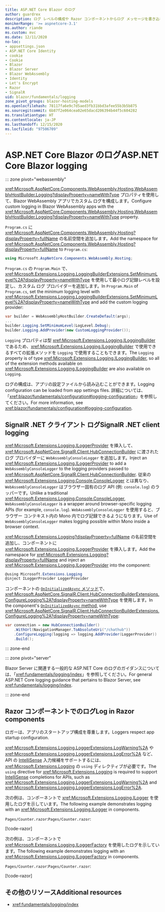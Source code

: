 ```yaml
---
title: ASP.NET Core Blazor のログ
author: guardrex
description: ログ レベルの構成や Razor コンポーネントからログ メッセージを書き込む方法など、Blazor アプリでのログ記録について説明します。
monikerRange: '>= aspnetcore-3.1'
ms.author: riande
ms.custom: mvc
ms.date: 12/11/2020
no-loc:
- appsettings.json
- ASP.NET Core Identity
- cookie
- Cookie
- Blazor
- Blazor Server
- Blazor WebAssembly
- Identity
- Let's Encrypt
- Razor
- SignalR
uid: blazor/fundamentals/logging
zone_pivot_groups: blazor-hosting-models
ms.openlocfilehash: 78117fa6e9c7d5aed3fb31bbd3afee55b3b5b875
ms.sourcegitcommit: 6b87f2e064cea02e65dacd206394b44f5c604282
ms.translationtype: HT
ms.contentlocale: ja-JP
ms.lasthandoff: 12/15/2020
ms.locfileid: "97506709"
---
```

# <a name="aspnet-core-no-locblazor-logging"></a><span data-ttu-id="72791-103">ASP.NET Core Blazor のログ</span><span class="sxs-lookup"><span data-stu-id="72791-103">ASP.NET Core Blazor logging</span></span>

::: zone pivot="webassembly"

<span data-ttu-id="72791-104"><xref:Microsoft.AspNetCore.Components.WebAssembly.Hosting.WebAssemblyHostBuilder.Logging?displayProperty=nameWithType> プロパティを使用して、Blazor WebAssembly アプリでカスタム ログを構成します。</span><span class="sxs-lookup"><span data-stu-id="72791-104">Configure custom logging in Blazor WebAssembly apps with the <xref:Microsoft.AspNetCore.Components.WebAssembly.Hosting.WebAssemblyHostBuilder.Logging?displayProperty=nameWithType> property.</span></span>

<span data-ttu-id="72791-105">`Program.cs` に <xref:Microsoft.AspNetCore.Components.WebAssembly.Hosting?displayProperty=fullName> の名前空間を追加します。</span><span class="sxs-lookup"><span data-stu-id="72791-105">Add the namespace for <xref:Microsoft.AspNetCore.Components.WebAssembly.Hosting?displayProperty=fullName> to `Program.cs`:</span></span>

```csharp
using Microsoft.AspNetCore.Components.WebAssembly.Hosting;
```

<span data-ttu-id="72791-106">`Program.cs` の `Program.Main` で、<xref:Microsoft.Extensions.Logging.LoggingBuilderExtensions.SetMinimumLevel%2A?displayProperty=nameWithType> を使用して最小ログ記録レベルを設定し、カスタム ログ プロバイダーを追加します。</span><span class="sxs-lookup"><span data-stu-id="72791-106">In `Program.Main` of `Program.cs`, set the minimum logging level with <xref:Microsoft.Extensions.Logging.LoggingBuilderExtensions.SetMinimumLevel%2A?displayProperty=nameWithType> and add the custom logging provider:</span></span>

```csharp
var builder = WebAssemblyHostBuilder.CreateDefault(args);
...
builder.Logging.SetMinimumLevel(LogLevel.Debug);
builder.Logging.AddProvider(new CustomLoggingProvider());
```

<span data-ttu-id="72791-107">`Logging` プロパティは型 <xref:Microsoft.Extensions.Logging.ILoggingBuilder> であるため、<xref:Microsoft.Extensions.Logging.ILoggingBuilder> で使用できるすべての拡張メソッドを `Logging` で使用することもできます。</span><span class="sxs-lookup"><span data-stu-id="72791-107">The `Logging` property is of type <xref:Microsoft.Extensions.Logging.ILoggingBuilder>, so all of the extension methods available on <xref:Microsoft.Extensions.Logging.ILoggingBuilder> are also available on `Logging`.</span></span>

<span data-ttu-id="72791-108">ログの構成は、アプリの設定ファイルから読み込むことができます。</span><span class="sxs-lookup"><span data-stu-id="72791-108">Logging configuration can be loaded from app settings files.</span></span> <span data-ttu-id="72791-109">詳細については、「<xref:blazor/fundamentals/configuration#logging-configuration>」を参照してください。</span><span class="sxs-lookup"><span data-stu-id="72791-109">For more information, see <xref:blazor/fundamentals/configuration#logging-configuration>.</span></span>

## <a name="no-locsignalr-net-client-logging"></a><span data-ttu-id="72791-110">SignalR .NET クライアント ログ</span><span class="sxs-lookup"><span data-stu-id="72791-110">SignalR .NET client logging</span></span>

<span data-ttu-id="72791-111"><xref:Microsoft.Extensions.Logging.ILoggerProvider> を挿入して、<xref:Microsoft.AspNetCore.SignalR.Client.HubConnectionBuilder> に渡されたログ プロバイダーに `WebAssemblyConsoleLogger` を追加します。</span><span class="sxs-lookup"><span data-stu-id="72791-111">Inject an <xref:Microsoft.Extensions.Logging.ILoggerProvider> to add a `WebAssemblyConsoleLogger` to the logging providers passed to <xref:Microsoft.AspNetCore.SignalR.Client.HubConnectionBuilder>.</span></span> <span data-ttu-id="72791-112">従来の <xref:Microsoft.Extensions.Logging.Console.ConsoleLogger> とは異なり、`WebAssemblyConsoleLogger` はブラウザー固有のログ API (例: `console.log`) のラッパーです。</span><span class="sxs-lookup"><span data-stu-id="72791-112">Unlike a traditional <xref:Microsoft.Extensions.Logging.Console.ConsoleLogger>, `WebAssemblyConsoleLogger` is a wrapper around browser-specific logging APIs (for example, `console.log`).</span></span> <span data-ttu-id="72791-113">`WebAssemblyConsoleLogger` を使用すると、ブラウザー コンテキスト内の Mono 内でログ記録できるようになります。</span><span class="sxs-lookup"><span data-stu-id="72791-113">Use of `WebAssemblyConsoleLogger` makes logging possible within Mono inside a browser context.</span></span>

<span data-ttu-id="72791-114"><xref:Microsoft.Extensions.Logging?displayProperty=fullName> の名前空間を追加し、コンポーネントに <xref:Microsoft.Extensions.Logging.ILoggerProvider> を挿入します。</span><span class="sxs-lookup"><span data-stu-id="72791-114">Add the namespace for <xref:Microsoft.Extensions.Logging?displayProperty=fullName> and inject an <xref:Microsoft.Extensions.Logging.ILoggerProvider> into the component:</span></span>

```csharp
@using Microsoft.Extensions.Logging
@inject ILoggerProvider LoggerProvider
```

<span data-ttu-id="72791-115">コンポーネントの [`OnInitializedAsync` メソッド](xref:blazor/components/lifecycle#component-initialization-methods)で、<xref:Microsoft.AspNetCore.SignalR.Client.HubConnectionBuilderExtensions.ConfigureLogging%2A?displayProperty=nameWithType> を使用します。</span><span class="sxs-lookup"><span data-stu-id="72791-115">In the component's [`OnInitializedAsync` method](xref:blazor/components/lifecycle#component-initialization-methods), use <xref:Microsoft.AspNetCore.SignalR.Client.HubConnectionBuilderExtensions.ConfigureLogging%2A?displayProperty=nameWithType>:</span></span>

```csharp
var connection = new HubConnectionBuilder()
    .WithUrl(NavigationManager.ToAbsoluteUri("/chathub"))
    .ConfigureLogging(logging => logging.AddProvider(LoggerProvider))
    .Build();
```

::: zone-end

::: zone pivot="server"

<span data-ttu-id="72791-116">Blazor Server に関連する一般的な ASP.NET Core のログのガイダンスについては、「<xref:fundamentals/logging/index>」を参照してください。</span><span class="sxs-lookup"><span data-stu-id="72791-116">For general ASP.NET Core logging guidance that pertains to Blazor Server, see <xref:fundamentals/logging/index>.</span></span>

::: zone-end

## <a name="log-in-no-locrazor-components"></a><span data-ttu-id="72791-117">Razor コンポーネントでのログ</span><span class="sxs-lookup"><span data-stu-id="72791-117">Log in Razor components</span></span>

<span data-ttu-id="72791-118">ロガーは、アプリのスタートアップ構成を尊重します。</span><span class="sxs-lookup"><span data-stu-id="72791-118">Loggers respect app startup configuration.</span></span>

<span data-ttu-id="72791-119"><xref:Microsoft.Extensions.Logging.LoggerExtensions.LogWarning%2A> や <xref:Microsoft.Extensions.Logging.LoggerExtensions.LogError%2A> など、API の [IntelliSense](/visualstudio/ide/using-intellisense) 入力候補をサポートするには、<xref:Microsoft.Extensions.Logging> の `using` ディレクティブが必要です。</span><span class="sxs-lookup"><span data-stu-id="72791-119">The `using` directive for <xref:Microsoft.Extensions.Logging> is required to support [IntelliSense](/visualstudio/ide/using-intellisense) completions for APIs, such as <xref:Microsoft.Extensions.Logging.LoggerExtensions.LogWarning%2A> and <xref:Microsoft.Extensions.Logging.LoggerExtensions.LogError%2A>.</span></span>

<span data-ttu-id="72791-120">次の例は、コンポーネントで <xref:Microsoft.Extensions.Logging.ILogger> を使用したログを示しています。</span><span class="sxs-lookup"><span data-stu-id="72791-120">The following example demonstrates logging with an <xref:Microsoft.Extensions.Logging.ILogger> in components.</span></span>

<span data-ttu-id="72791-121">`Pages/Counter.razor`:</span><span class="sxs-lookup"><span data-stu-id="72791-121">`Pages/Counter.razor`:</span></span>

[!code-razor[](logging/samples_snapshot/Counter1.razor?highlight=3,16)]

<span data-ttu-id="72791-122">次の例は、コンポーネントで <xref:Microsoft.Extensions.Logging.ILoggerFactory> を使用したログを示しています。</span><span class="sxs-lookup"><span data-stu-id="72791-122">The following example demonstrates logging with an <xref:Microsoft.Extensions.Logging.ILoggerFactory> in components.</span></span>

<span data-ttu-id="72791-123">`Pages/Counter.razor`:</span><span class="sxs-lookup"><span data-stu-id="72791-123">`Pages/Counter.razor`:</span></span>

[!code-razor[](logging/samples_snapshot/Counter2.razor?highlight=3,16-17)]

## <a name="additional-resources"></a><span data-ttu-id="72791-124">その他のリソース</span><span class="sxs-lookup"><span data-stu-id="72791-124">Additional resources</span></span>

* <xref:fundamentals/logging/index>
